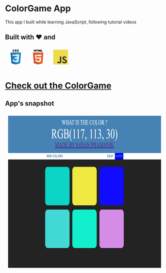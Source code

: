 # ColorGame App
This app I built while learning JavaScript, following tutorial videos

## Built with ❤️ and 

<div style="display: inline;"> 
  <img style="margin: 10px" src="https://raw.githubusercontent.com/devicons/devicon/master/icons/css3/css3-original-wordmark.svg" alt="CSS3" height="50" />  
  <img style="margin: 10px" src="https://raw.githubusercontent.com/devicons/devicon/master/icons/html5/html5-original-wordmark.svg" alt="HTML5" height="50" />
  <img style="margin: 10px" src="https://raw.githubusercontent.com/devicons/devicon/master/icons/javascript/javascript-original.svg" alt="JavaScript" height="50" />
</div>

# [Check out the ColorGame](https://sayanpr8175.github.io/ColorGame/)

## App's snapshot

  <img style="margin: 10px" src="https://github.com/sayanpr8175/ColorGame/blob/057fd6bbfed6df4211645ffe091ab4b3e14dafa2/AppSnapShot.PNG" alt="CSS3" height="500" width="600" /> 


